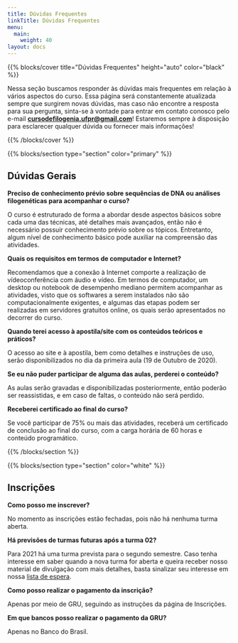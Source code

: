 ```yaml
---
title: Dúvidas Frequentes
linkTitle: Dúvidas Frequentes
menu:
  main:
    weight: 40
layout: docs
---
```


{{% blocks/cover title="Dúvidas Frequentes" height="auto" color="black" %}}

Nessa seção buscamos responder às dúvidas mais frequentes em relação à vários aspectos do curso. Essa página será constantemente atualizada sempre que surgirem novas dúvidas, mas caso não encontre a resposta para sua pergunta, sinta-se à vontade para entrar em contato conosco pelo e-mail <b>cursodefilogenia.ufpr@gmail.com</b>! Estaremos sempre à disposição para esclarecer qualquer dúvida ou fornecer mais informações!

{{% /blocks/cover %}}

{{% blocks/section type="section" color="primary" %}}
## Dúvidas Gerais
<p><p>
<b>Preciso de conhecimento prévio sobre sequências de DNA ou análises filogenéticas para acompanhar o curso?</b><p>
O curso é estruturado de forma a abordar desde aspectos básicos sobre cada uma das técnicas, até detalhes mais avançados, então não é necessário possuir conhecimento prévio sobre os tópicos. Entretanto, algum nível de conhecimento básico pode auxiliar na compreensão das atividades.
<p><p>

<b>Quais os requisitos em termos de computador e Internet?</b><p>
Recomendamos que a conexão à Internet comporte a realização de vídeoconferência com áudio e vídeo. Em termos de computador, um desktop ou notebook de desempenho mediano permitem acompanhar as atividades, visto que os softwares a serem instalados não são computacionalmente exigentes, e algumas das etapas podem ser realizadas em servidores gratuitos online, os quais serão apresentados no decorrer do curso.
<p><p>

<b>Quando terei acesso à apostila/site com os conteúdos teóricos e práticos?</b><p>
O acesso ao site e à apostila, bem como detalhes e instruções de uso, serão disponibilizados no dia da primeira aula (19 de Outubro de 2020).
<p><p>

<b>Se eu não puder participar de alguma das aulas, perderei o conteúdo?</b><p>
As aulas serão gravadas e disponibilizadas posteriormente, então poderão ser reassistidas, e em caso de faltas, o conteúdo não será perdido.
<p><p>

<b>Receberei certificado ao final do curso?</b><p>
Se você participar de 75% ou mais das atividades, receberá um certificado de conclusão ao final do curso, com a carga horária de 60 horas e conteúdo programático.
<p><p>

{{% /blocks/section %}}

{{% blocks/section type="section" color="white" %}}
## Inscrições
<p><p>
<b>Como posso me inscrever?</b><p>
No momento as inscrições estão fechadas, pois não há nenhuma turma aberta.
<p><p>

<b>Há previsões de turmas futuras após a turma 02?</b><p>
Para 2021 há uma turma prevista para o segundo semestre. Caso tenha interesse em saber quando a nova turma for aberta e queira receber nosso material de divulgação com mais detalhes, basta sinalizar seu interesse em nossa <a href="https://forms.gle/ddmNQn6eBntGuUYg9">lista de espera</a>.
<p><p>

<b>Como posso realizar o pagamento da inscrição?</b><p>
Apenas por meio de GRU, seguindo as instruções da página de Inscrições.
<p><p>

<b>Em que bancos posso realizar o pagamento da GRU?</b><p>
Apenas no Banco do Brasil.<p><p>











